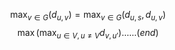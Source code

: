 $$\max_{v\in G} (d_{u, v}) = \max_{v\in G} (d_{u,s},d_{u,v})$$
$$\max (\max_{u\in V, u\not = V} d_{v, u'}) ...... (end)$$
